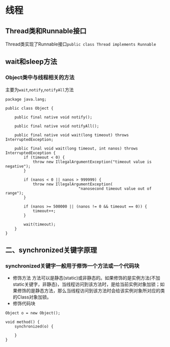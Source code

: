 # 线程
## Thread类和Runnable接口
Thread类实现了Runnable接口`public class Thread implements Runnable`

## wait和sleep方法
### Object类中与线程相关的方法
主要为`wait`,`notify`,`notifyAll`方法
```
package java.lang;

public class Object {

    public final native void notify();

    public final native void notifyAll();
   
    public final native void wait(long timeout) throws InterruptedException;
   
    public final void wait(long timeout, int nanos) throws InterruptedException {
        if (timeout < 0) {
            throw new IllegalArgumentException("timeout value is negative");
        }

        if (nanos < 0 || nanos > 999999) {
            throw new IllegalArgumentException(
                                "nanosecond timeout value out of range");
        }

        if (nanos >= 500000 || (nanos != 0 && timeout == 0)) {
            timeout++;
        }

        wait(timeout);
    }
} 
```
## 二、synchronized关键字原理
### synchronized关键字一般用于修饰一个方法或一个代码块
- 修饰方法
  方法可以是静态(static)或非静态的。如果修饰的是实例方法(不加static关键字，非静态)，当线程访问到该方法时，是给当前实例对象加锁；如果修饰的是静态方法，那么当线程访问到该方法时会给该实例对象所对应的类的Class对象加锁。
- 修饰代码块
```
Object o = new Object();

void method() {
    synchronized(o) {
	
    }
}
```















